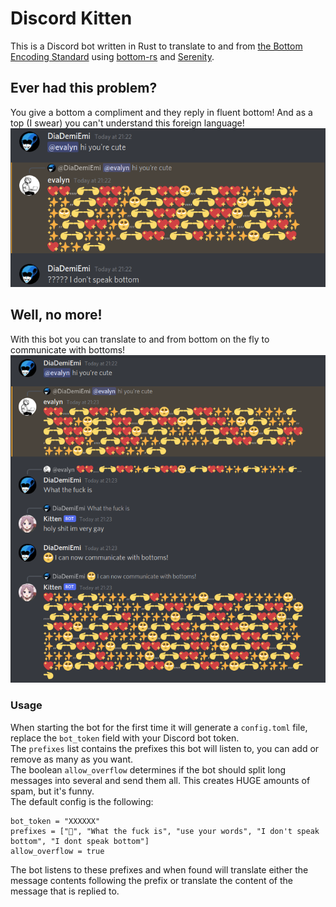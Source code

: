 # Discord Kitten
This is a Discord bot written in Rust to translate to and from [the Bottom Encoding Standard](https://github.com/bottom-software-foundation/spec) using [bottom-rs](https://github.com/bottom-software-foundation/bottom-rs) and [Serenity](https://github.com/serenity-rs/serenity).  

## Ever had this problem?
You give a bottom a compliment and they reply in fluent bottom! And as a top (I swear) you can't understand this foreign language!  
![demo1](./img/demo1.png)  
 
## Well, no more!
With this bot you can translate to and from bottom on the fly to communicate with bottoms!  
![demo2](./img/demo2.png)  

### Usage
When starting the bot for the first time it will generate a `config.toml` file, replace the `bot_token` field with your Discord bot token.  
The `prefixes` list contains the prefixes this bot will listen to, you can add or remove as many as you want.  
The boolean `allow_overflow` determines if the bot should split long messages into several and send them all. This creates HUGE amounts of spam, but it's funny.  
The default config is the following:  

```
bot_token = "XXXXXX"
prefixes = ["🥺", "What the fuck is", "use your words", "I don't speak bottom", "I dont speak bottom"]
allow_overflow = true
```

The bot listens to these prefixes and when found will translate either the message contents following the prefix or translate the content of the message that is replied to.  